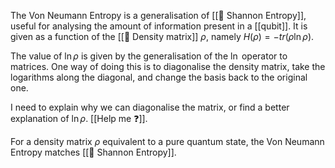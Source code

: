 The Von Neumann Entropy is a generalisation of [[📘 Shannon Entropy]], useful for analysing the amount of information present in a [[qubit]]. It is given as a function of the [[📘 Density matrix]] $\rho$, namely $H(\rho) = - tr ( \rho\ln \rho )$.

The value of $\ln \rho$ is given by the generalisation of the $\ln$ operator to matrices. One way of doing this is to diagonalise the density matrix, take the logarithms along the diagonal, and change the basis back to the original one.

I need to explain why we can diagonalise the matrix, or find a better explanation of $\ln \rho$. [[Help me ❓]].

For a density matrix $\rho$ equivalent to a pure quantum state, the Von Neumann Entropy matches [[📘 Shannon Entropy]].